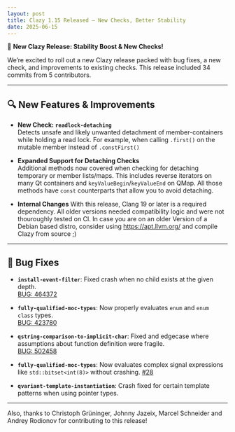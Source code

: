 ```yaml
---
layout: post
title: Clazy 1.15 Released – New Checks, Better Stability
date: 2025-06-15
---
```


🎉 **New Clazy Release: Stability Boost & New Checks!**

We’re excited to roll out a new Clazy release packed with bug fixes, a new check, and improvements to existing checks.
This release included 34 commits from 5 contributors.

---

## 🔍 New Features & Improvements

- **New Check: `readlock-detaching`**  
  Detects unsafe and likely unwanted detachment of member-containers while holding a read lock.
  For example, when calling `.first()` on the mutable member instead of `.constFirst()`

- **Expanded Support for Detaching Checks**  
  Additional methods now covered when checking for detaching temporary or member lists/maps.
  This includes reverse iterators on many Qt containers and `keyValueBegin`/`keyValueEnd` on QMap.
  All those methods have `const` counterparts that allow you to avoid detaching.

- **Internal Changes**
  With this release, Clang 19 or later is a required dependency. All older versions needed compatibility logic
  and were not thouroughly tested on CI. In case you are on an older Version of a Debian based distro, consider
  using https://apt.llvm.org/ and compile Clazy from source ;)

---

## 🐞 Bug Fixes

- **`install-event-filter`**: Fixed crash when no child exists at the given depth.  
  [BUG: 464372](https://bugs.kde.org/show_bug.cgi?id=464372)

- **`fully-qualified-moc-types`**: Now properly evaluates `enum` and `enum class` types.  
  [BUG: 423780](https://bugs.kde.org/show_bug.cgi?id=423780)

- **`qstring-comparison-to-implicit-char`**: Fixed and edgecase where assumptions about function definition were fragile.  
  [BUG: 502458](https://bugs.kde.org/show_bug.cgi?id=502458)

- **`fully-qualified-moc-types`**: Now evaluates complex signal expressions like `std::bitset<int(8)>` without crashing.
  [#28](https://invent.kde.org/sdk/clazy/-/issues/28)

- **`qvariant-template-instantiation`**: Crash fixed for certain template patterns when using pointer types.

---

Also, thanks to Christoph Grüninger, Johnny Jazeix, Marcel Schneider and Andrey Rodionov for contributing to this release!
